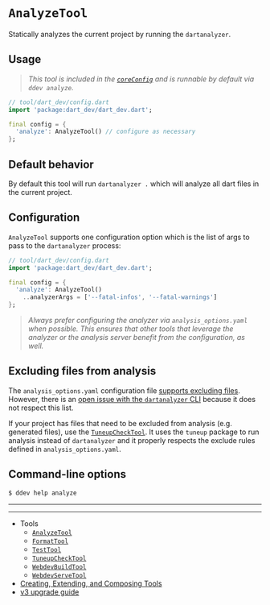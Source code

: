 # `AnalyzeTool`

Statically analyzes the current project by running the `dartanalyzer`.

## Usage

> _This tool is included in the [`coreConfig`][core-config] and is runnable by
> default via `ddev analyze`._

```dart
// tool/dart_dev/config.dart
import 'package:dart_dev/dart_dev.dart';

final config = {
  'analyze': AnalyzeTool() // configure as necessary
};
```

## Default behavior

By default this tool will run `dartanalyzer .` which will analyze all dart files
in the current project.

## Configuration

`AnalyzeTool` supports one configuration option which is the list of args to
pass to the `dartanalyzer` process:

```dart
// tool/dart_dev/config.dart
import 'package:dart_dev/dart_dev.dart';

final config = {
  'analyze': AnalyzeTool()
    ..analyzerArgs = ['--fatal-infos', '--fatal-warnings']
};
```

> _Always prefer configuring the analyzer via `analysis_options.yaml` when
> possible. This ensures that other tools that leverage the analyzer or the
> analysis server benefit from the configuration, as well._

## Excluding files from analysis

The `analysis_options.yaml` configuration file
[supports excluding files][analysis-exclude]. However, there is an
[open issue with the `dartanalyzer` CLI][analyzer-exclude-issue] because it does
not respect this list.

If your project has files that need to be excluded from analysis (e.g. generated
files), use the [`TuneupCheckTool`][tuneup-check-tool]. It uses the
`tuneup` package to run analysis instead of `dartanalyzer` and it properly
respects the exclude rules defined in `analysis_options.yaml`.

## Command-line options

```bash
$ ddev help analyze
```

[analyzer-exclude-issue]: https://github.com/dart-lang/sdk/issues/25551
[analysis-exclude]: https://dart.dev/guides/language/analysis-options#excluding-code-from-analysis
[core-config]: /lib/src/core_config.dart

---
---

<!-- Table of Contents -->

- Tools
  - [`AnalyzeTool`][analyze-tool]
  - [`FormatTool`][format-tool]
  - [`TestTool`][test-tool]
  - [`TuneupCheckTool`][tuneup-check-tool]
  - [`WebdevBuildTool`][webdev-build-tool]
  - [`WebdevServeTool`][webdev-serve-tool]
- [Creating, Extending, and Composing Tools][tool-composition]
- [v3 upgrade guide][v3-upgrade-guide]

<!-- Table of Contents Links -->
[analyze-tool]: /doc/tools/analyze-tool.md
[tuneup-check-tool]: /doc/tools/tuneup-check-tool.md
[dart-function-tool]: /doc/tools/dart-function-tool.md
[format-tool]: /doc/tools/format-tool.md
[process-tool]: /doc/tools/process-tool.md
[test-tool]: /doc/tools/test-tool.md
[webdev-build-tool]: /doc/tools/webdev-build-tool.md
[webdev-serve-tool]: /doc/tools/webdev-serve-tool.md
[tool-composition]: /doc/tool-composition.md
[v3-upgrade-guide]: /doc/v3-upgrade-guide.md
